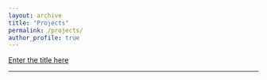 ```yaml
---
layout: archive
title: "Projects"
permalink: /projects/
author_profile: true
---
```


[Enter the title here](https://github.com/xinyuuzhou/)

------

